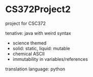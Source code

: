 # CS372Project2
project for CSC372

tenative: java with weird syntax
- science themed
- solid: static, liquid: mutable
- chemical ASCII
- immutability in variables/references

translation language: python
